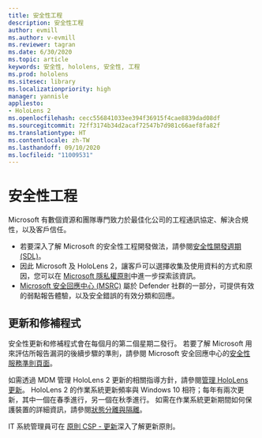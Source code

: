 ```yaml
---
title: 安全性工程
description: 安全性工程
author: evmill
ms.author: v-evmill
ms.reviewer: tagran
ms.date: 6/30/2020
ms.topic: article
keywords: 安全性, hololens, 安全性, 工程
ms.prod: hololens
ms.sitesec: library
ms.localizationpriority: high
manager: yannisle
appliesto:
- HoloLens 2
ms.openlocfilehash: cecc556841033ee394f36915f4cae8839dad08df
ms.sourcegitcommit: 72ff3174b34d2acaf72547b7d981c66aef8fa82f
ms.translationtype: HT
ms.contentlocale: zh-TW
ms.lasthandoff: 09/10/2020
ms.locfileid: "11009531"
---
```

# 安全性工程

Microsoft 有數個資源和團隊專門致力於最佳化公司的工程通訊協定、解決合規性，以及客戶信任。 

  * 若要深入了解 Microsoft 的安全性工程開發做法，請參閱[安全性開發週期 (SDL)](https://www.microsoft.com/securityengineering/sdl)。
  * 因此 Microsoft 及 HoloLens 2，讓客戶可以選擇收集及使用資料的方式和原因，您可以在 [Microsoft 隱私權原則](https://privacy.microsoft.com/)中進一步探索該資訊。 
  * [Microsoft 安全回應中心 (MSRC)](https://www.microsoft.com/msrc) 屬於 Defender 社群的一部分，可提供有效的弱點報告體驗，以及安全錯誤的有效分類和回應。 

## 更新和修補程式

安全性更新和修補程式會在每個月的第二個星期二發行。 若要了解 Microsoft 用來評估所報告漏洞的後續步驟的準則，請參閱 Microsoft 安全回應中心的[安全性服務準則頁面](https://www.microsoft.com/msrc/windows-security-servicing-criteria)。 

如需透過 MDM 管理 HoloLens 2 更新的相關指導方針，請參閱[管理 HoloLens 更新](https://docs.microsoft.com/hololens/hololens-updates)。 HoloLens 2 的作業系統更新頻率與 Windows 10 相符；每年有兩次更新，其中一個在春季進行，另一個在秋季進行。 如需在作業系統更新期間如何保護裝置的詳細資訊，請參閱[狀態分離與隔離](security-state-separation-isolation.md)。 

IT 系統管理員可在 [原則 CSP - 更新](https://docs.microsoft.com/windows/client-management/mdm/policy-csp-update)深入了解更新原則。 
